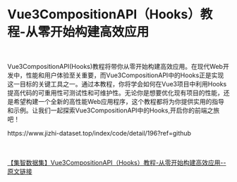 <h1>Vue3CompositionAPI（Hooks）教程-从零开始构建高效应用</h1><br /><p>Vue3CompositionAPI(Hooks)教程将带你从零开始构建高效应用。在现代Web开发中，性能和用户体验至关重要，而Vue3CompositionAPI中的Hooks正是实现这一目标的关键工具之一。通过本教程，你将学会如何在Vue3项目中利用Hooks提高代码的可重用性可测试性和可维护性。无论你是想要优化现有项目的性能，还是希望构建一个全新的高性能Web应用程序，这个教程都将为你提供实用的指导和示例。让我们一起探索Vue3CompositionAPI中的Hooks,开启你的前端之旅吧！</p><p>https://www.jizhi-dataset.top/index/code/detail/196?ref=github</p><br /><br /><a href="https://www.jizhi-dataset.top/index/code/detail/196?ref=github" target="_blank">【集智数据集】Vue3CompositionAPI（Hooks）教程-从零开始构建高效应用--原文链接</a>